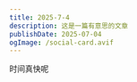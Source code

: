 ```yaml
---
title: 2025-7-4
description: 这是一篇有意思的文章
publishDate: 2025-07-04
ogImage: /social-card.avif
---
```

时间真快呢

